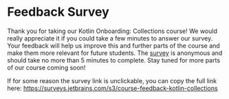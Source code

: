 # Feedback Survey

Thank you for taking our Kotlin Onboarding: Collections course!
We would really appreciate it if you could take a few minutes to answer our survey.
Your feedback will help us improve this and further parts of the course and make them more relevant for future students.
The [survey](https://surveys.jetbrains.com/s3/course-feedback-kotlin-collections) is anonymous and should take no more than 5 minutes to complete.
Stay tuned for more parts of our course coming soon!

<div class="hint" title="The link is unclickable">

If for some reason the survey link is unclickable, you can copy the full link here:
https://surveys.jetbrains.com/s3/course-feedback-kotlin-collections

</div>
